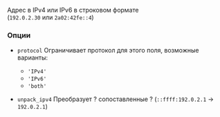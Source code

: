 Адрес в IPv4 или IPv6 в строковом формате (`192.0.2.30` или `2a02:42fe::4`)

### Опции
- `protocol` Ограничивает протокол для этого поля, возможные варианты:
	- `'IPv4'`
	- `'IPv6'`
	- `'both'`

- `unpack_ipv4` Преобразует ? сопоставленные ? (`::ffff:192.0.2.1` -> `192.0.2.1`)

